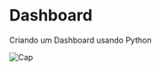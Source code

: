# Dashboard
Criando um Dashboard  usando Python

![Cap](https://github.com/BurgueS2/Dashboard/assets/106715331/7738e305-ca55-4e25-87d1-e556dc1a73e0)
